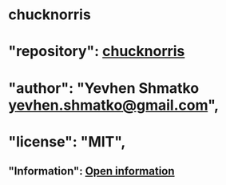 # chucknorris

# "repository": [chucknorris](https://github.com/YEvhen-SHmatko/chucknorris.git)

# "author": "Yevhen Shmatko <yevhen.shmatko@gmail.com>",

# "license": "MIT",

## "Information": [Open information](https://github.com/YEvhen-SHmatko/chucknorris/blob/master/INFO.md)
